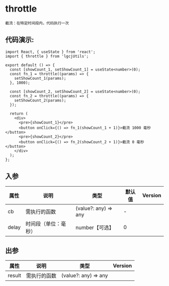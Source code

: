 # throttle

```
截流：在特定时间段内，代码执行一次
```

## 代码演示:

```tsx
import React, { useState } from 'react';
import { throttle } from 'lgcjUtils';

export default () => {
  const [showCount_1, setShowCount_1] = useState<number>(0);
  const fn_1 = throttle((params) => {
    setShowCount_1(params);
  }, 1000);

  const [showCount_2, setShowCount_2] = useState<number>(0);
  const fn_2 = throttle((params) => {
    setShowCount_2(params);
  });

  return (
    <div>
      <pre>{showCount_1}</pre>
      <button onClick={() => fn_1(showCount_1 + 1)}>截流 1000 毫秒</button>
      <pre>{showCount_2}</pre>
      <button onClick={() => fn_2(showCount_2 + 1)}>截流 0 毫秒</button>
    </div>
  );
};
```

## 入参

| 属性  | 说明                 | 类型                 | 默认值 | Version |
| ----- | -------------------- | -------------------- | ------ | ------- |
| cb    | 需执行的函数         | (value?: any) => any | -      |         |
| delay | 时间段（单位：毫秒） | number【可选】       | 0      |         |

## 出参

| 属性   | 说明         | 类型                 | Version |
| ------ | ------------ | -------------------- | ------- |
| result | 需执行的函数 | (value?: any) => any |         |
